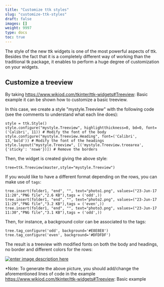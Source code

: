 ```yaml
---
title: "Customize ttk styles"
slug: "customize-ttk-styles"
draft: false
images: []
weight: 9997
type: docs
toc: true
---
```


The style of the new ttk widgets is one of the most powerful aspects of ttk. Besides the fact that it is a completely different way of working than the traditional tk package, it enables to perform a huge degree of customization on your widgets.

## Customize a treeview
By taking https://www.wikiod.com/tkinter/ttk-widgets#Treeview: Basic example it can be shown how to customize a basic treeview.

In this case, we create a style "mystyle.Treeview" with the following code (see the comments to understand what each line does):

    style = ttk.Style()
    style.configure("mystyle.Treeview", highlightthickness=0, bd=0, font=('Calibri', 11)) # Modify the font of the body
    style.configure("mystyle.Treeview.Heading", font=('Calibri', 13,'bold')) # Modify the font of the headings
    style.layout("mystyle.Treeview", [('mystyle.Treeview.treearea', {'sticky': 'nswe'})]) # Remove the borders

Then, the widget is created giving the above style:

    tree=ttk.Treeview(master,style="mystyle.Treeview")

If you would like to have a different format depending on the rows, you can make use of `tags`:

    tree.insert(folder1, "end", "", text="photo1.png", values=("23-Jun-17 11:28","PNG file","2.6 KB"),tags = ('odd',))
    tree.insert(folder1, "end", "", text="photo2.png", values=("23-Jun-17 11:29","PNG file","3.2 KB"),tags = ('even',))
    tree.insert(folder1, "end", "", text="photo3.png", values=("23-Jun-17 11:30","PNG file","3.1 KB"),tags = ('odd',))

Then, for instance, a background color can be associated to the tags:

    tree.tag_configure('odd', background='#E8E8E8')
    tree.tag_configure('even', background='#DFDFDF')

The result is a treeview with modified fonts on both the body and headings, no border and different colors for the rows:

[![enter image description here][1]][1]

*Note: To generate the above picture, you should add/change the aforementioned lines of code in the example https://www.wikiod.com/tkinter/ttk-widgets#Treeview: Basic example


  [1]: https://i.stack.imgur.com/Te2PD.png


